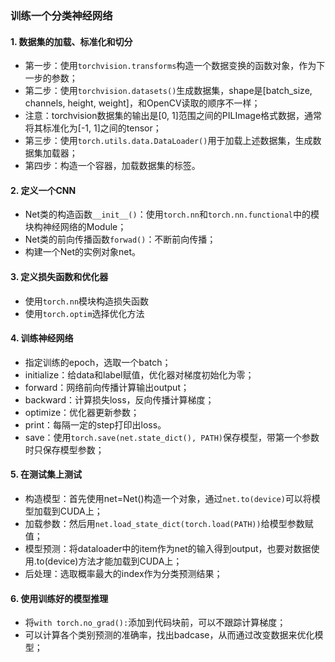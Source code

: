 ### 训练一个分类神经网络
#### 1. 数据集的加载、标准化和切分
+ 第一步：使用`torchvision.transforms`构造一个数据变换的函数对象，作为下一步的参数；
+ 第二步：使用`torchvision.datasets()`生成数据集，shape是[batch_size, channels, height, weight]，和OpenCV读取的顺序不一样；
+ 注意：torchvision数据集的输出是[0, 1]范围之间的PILImage格式数据，通常将其标准化为[-1, 1]之间的tensor；
+ 第三步：使用`torch.utils.data.DataLoader()`用于加载上述数据集，生成数据集加载器；
+ 第四步：构造一个容器，加载数据集的标签。

#### 2. 定义一个CNN
+ Net类的构造函数`__init__()`：使用`torch.nn`和`torch.nn.functional`中的模块构神经网络的Module；
+ Net类的前向传播函数`forwad()`：不断前向传播；
+ 构建一个Net的实例对象net。

#### 3. 定义损失函数和优化器
+ 使用`torch.nn`模块构造损失函数
+ 使用`torch.optim`选择优化方法

#### 4. 训练神经网络
+ 指定训练的epoch，选取一个batch；
+ initialize：给data和label赋值，优化器对梯度初始化为零；
+ forward：网络前向传播计算输出output；
+ backward：计算损失loss，反向传播计算梯度；
+ optimize：优化器更新参数；
+ print：每隔一定的step打印出loss。
+ save：使用`torch.save(net.state_dict(), PATH)`保存模型，带第一个参数时只保存模型参数；

#### 5. 在测试集上测试
+ 构造模型：首先使用net=Net()构造一个对象，通过`net.to(device)`可以将模型加载到CUDA上；
+ 加载参数：然后用`net.load_state_dict(torch.load(PATH))`给模型参数赋值；
+ 模型预测：将dataloader中的item作为net的输入得到output，也要对数据使用.to(device)方法才能加载到CUDA上；
+ 后处理：选取概率最大的index作为分类预测结果；

#### 6. 使用训练好的模型推理
+ 将`with torch.no_grad():`添加到代码块前，可以不跟踪计算梯度；
+ 可以计算各个类别预测的准确率，找出badcase，从而通过改变数据来优化模型；

